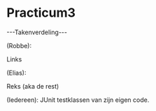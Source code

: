 # Practicum3

---Takenverdeling---

(Robbe):

Links

(Elias):

Reks (aka de rest)

(Iedereen):
JUnit testklassen van zijn eigen code.